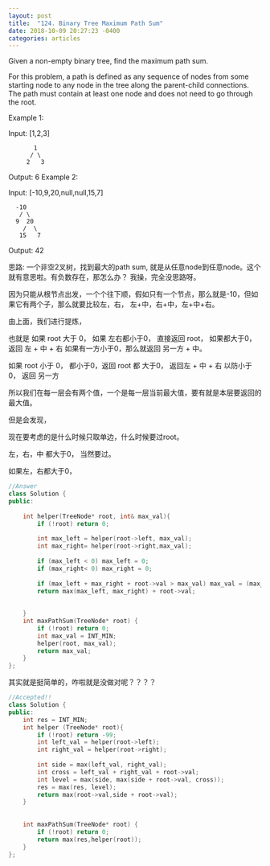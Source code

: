 ```yaml
---
layout: post
title:  "124. Binary Tree Maximum Path Sum"
date: 2018-10-09 20:27:23 -0400
categories: articles
---
```

Given a non-empty binary tree, find the maximum path sum.

For this problem, a path is defined as any sequence of nodes from some starting node to any node in the tree along the parent-child connections. The path must contain at least one node and does not need to go through the root.

Example 1:

Input: [1,2,3]
```
       1
      / \
     2   3
```
Output: 6
Example 2:

Input: [-10,9,20,null,null,15,7]
```
  -10
   / \
  9  20
    /  \
   15   7
```
Output: 42

思路:
一个非空2叉树，找到最大的path sum, 就是从任意node到任意node。这个就有意思啦。有负数存在，那怎么办？
我操，完全没思路呀。

因为只能从根节点出发，一个个往下顺，假如只有一个节点，那么就是-10，但如果它有两个子，那么就要比较左，右，
左+中，右+中，左+中+右。

由上面，我们进行提炼，

也就是
如果 root 大于 0， 如果 左右都小于0， 直接返回 root，
如果都大于0，返回 左 + 中 + 右
如果有一方小于0，那么就返回 另一方 + 中。

如果 root 小于 0，
都小于0，返回 root
都 大于0， 返回左 + 中 + 右
以防小于0， 返回 另一方 

所以我们在每一层会有两个值，一个是每一层当前最大值，要有就是本层要返回的最大值。

但是会发现，


现在要考虑的是什么时候只取单边，什么时候要过root。

左，右，中 都大于0， 当然要过。


如果左，右都大于0，

```c++
//Answer
class Solution {
public:
    
    int helper(TreeNode* root, int& max_val){
        if (!root) return 0;
        
        int max_left = helper(root->left, max_val);
        int max_right= helper(root->right,max_val);
        
        if (max_left < 0) max_left = 0;
        if (max_right< 0) max_right = 0;
        
        if (max_left + max_right + root->val > max_val) max_val = (max_left + max_right + root->val);
        return max(max_left, max_right) + root->val;
        
        
    }
    int maxPathSum(TreeNode* root) {
        if (!root) return 0;
        int max_val = INT_MIN;
        helper(root, max_val);
        return max_val;
    }
};
```
其实就是挺简单的，咋啦就是没做对呢？？？？

```c++
//Accepted!!
class Solution {
public:
    int res = INT_MIN;
    int helper (TreeNode* root){
        if (!root) return -99;
        int left_val = helper(root->left);
        int right_val = helper(root->right);
        
        int side = max(left_val, right_val);
        int cross = left_val + right_val + root->val;
        int level = max(side, max(side + root->val, cross));
        res = max(res, level);
        return max(root->val,side + root->val);
    }
    
    
    int maxPathSum(TreeNode* root) {
        if (!root) return 0;
        return max(res,helper(root));
    }
};
```
